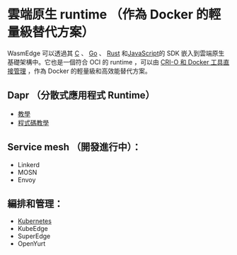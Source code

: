 # 雲端原生 runtime （作為 Docker 的輕量級替代方案）

WasmEdge 可以透過其 [C](../../embed/c.md) 、 [Go](../../embed/go.md) 、 [Rust](../../embed/rust.md) 和[JavaScript](../../embed/node.md)的 SDK 嵌入到雲端原生基礎架構中。它也是一個符合 OCI 的 runtime ，可以由 [CRI-O 和 Docker 工具直接管理](https://www.secondstate.io/articles/manage-webassembly-apps-in-wasmedge-using-docker-tools/) ，作為 Docker 的輕量級和高效能替代方案。

## Dapr （分散式應用程式 Runtime）

* [教學](https://www.secondstate.io/articles/dapr-wasmedge-webassembly/)
* [程式碼教學](https://github.com/second-state/dapr-wasm)

## Service mesh （開發進行中）：

* Linkerd
* MOSN
* Envoy

## 編排和管理：

* [Kubernetes](https://www.secondstate.io/articles/manage-webassembly-apps-in-wasmedge-using-docker-tools/)
* KubeEdge
* SuperEdge
* OpenYurt
